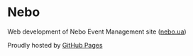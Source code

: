 # Nebo

Web development of Nebo Event Management site ([nebo.ua](http://nebo.ua))

Proudly hosted by [GitHub Pages](https://pages.github.com)
